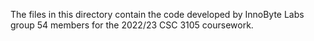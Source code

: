 The files in this directory contain the code developed by InnoByte Labs group 54 members for the 2022/23 CSC 3105 coursework.
